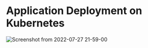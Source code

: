 <h1>Application Deployment on Kubernetes</h1>

![Screenshot from 2022-07-27 21-59-00](https://user-images.githubusercontent.com/49603066/181300618-6c130ae5-db23-4f29-b546-f435b9471e43.png)
